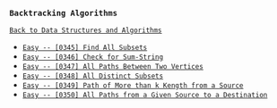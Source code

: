 ### `Backtracking Algorithms`

[`Back to Data Structures and Algorithms`](../readme.md)

* [`Easy -- [0345] Find All Subsets`]()
* [`Easy -- [0346] Check for Sum-String`]()
* [`Easy -- [0347] All Paths Between Two Vertices`]()
* [`Easy -- [0348] All Distinct Subsets`]()
* [`Easy -- [0349] Path of More than k Kength from a Source`]()
* [`Easy -- [0350] All Paths from a Given Source to a Destination`]()

